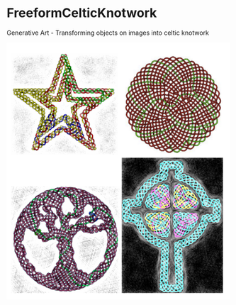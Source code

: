 # FreeformCelticKnotwork
Generative Art - Transforming objects on images into celtic knotwork

![sample](sample.png "Examples of generated images")
